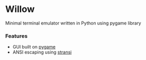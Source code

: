 # Willow 

Minimal terminal emulator written in Python using pygame library

### Features

- GUI built on [pygame](https://www.pygame.org/)
- ANSI escaping using [stransi](https://github.com/getcuia/stransi/tree/main)


